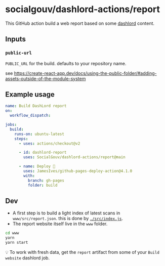 # socialgouv/dashlord-actions/report

This GitHub action build a web report based on some [dashlord](https://github.com/socialgouv/dashlord) content.

## Inputs

### `public-url`

`PUBLIC_URL` for the build. defaults to your repository name.

see https://create-react-app.dev/docs/using-the-public-folder/#adding-assets-outside-of-the-module-system

## Example usage

```yml
name: Build DashLord report
on:
  workflow_dispatch:

jobs:
  build:
    runs-on: ubuntu-latest
    steps:
      - uses: actions/checkout@v2

      - id: dashlord-report
        uses: SocialGouv/dashlord-actions/report@main

      - name: Deploy 🚀
        uses: JamesIves/github-pages-deploy-action@4.1.0
        with:
          branch: gh-pages
          folder: build
```

## Dev

- A first step is to build a light index of latest scans in `www/src/report.json`. this is done by [`./src/index.js`](./src/index.js).
- The report website itself live in the `www` folder.

```sh
cd www
yarn
yarn start
```

💡 To work with fresh data, get the `report` artifact from some of your `Build website` dashlord job.
